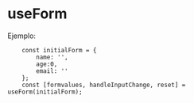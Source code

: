 
# useForm

Ejemplo:

```
    const initialForm = {
        name: '',
        age:0,
        email: ''
    };
    const [formvalues, handleInputChange, reset] = useForm(initialForm);
```